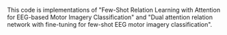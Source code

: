 This code is implementations of "Few-Shot Relation Learning with Attention for EEG-based Motor Imagery Classification" and "Dual attention relation network with fine-tuning for few-shot EEG motor imagery classification".
